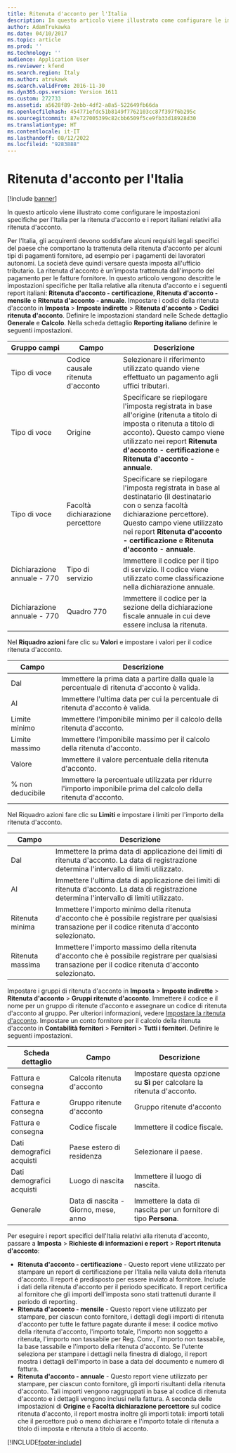 ```yaml
---
title: Ritenuta d'acconto per l'Italia
description: In questo articolo viene illustrato come configurare le impostazioni specifiche per l'Italia per la ritenuta d'acconto e i report italiani relativi alla ritenuta d'acconto.
author: AdamTrukawka
ms.date: 04/10/2017
ms.topic: article
ms.prod: ''
ms.technology: ''
audience: Application User
ms.reviewer: kfend
ms.search.region: Italy
ms.author: atrukawk
ms.search.validFrom: 2016-11-30
ms.dyn365.ops.version: Version 1611
ms.custom: 272733
ms.assetid: a5628f89-2ebb-4df2-a8a5-522649fb66da
ms.openlocfilehash: 454771efdc51b8149f7762103cc87f397f6b295c
ms.sourcegitcommit: 87e727005399c82cbb6509f5ce9fb33d18928d30
ms.translationtype: HT
ms.contentlocale: it-IT
ms.lasthandoff: 08/12/2022
ms.locfileid: "9283888"
---
```

# <a name="withholding-tax-for-italy"></a>Ritenuta d'acconto per l'Italia

[!include [banner](../includes/banner.md)]

In questo articolo viene illustrato come configurare le impostazioni specifiche per l'Italia per la ritenuta d'acconto e i report italiani relativi alla ritenuta d'acconto.

Per l'Italia, gli acquirenti devono soddisfare alcuni requisiti legali specifici del paese che comportano la trattenuta della ritenuta d'acconto per alcuni tipi di pagamenti fornitore, ad esempio per i pagamenti dei lavoratori autonomi. La società deve quindi versare questa imposta all'ufficio tributario. La ritenuta d'acconto è un'imposta trattenuta dall'importo del pagamento per le fatture fornitore. In questo articolo vengono descritte le impostazioni specifiche per Italia relative alla ritenuta d'acconto e i seguenti report italiani: **Ritenuta d'acconto - certificazione**, **Ritenuta d'acconto - mensile** e **Ritenuta d'acconto - annuale**. Impostare i codici della ritenuta d'acconto in **Imposta** &gt; **Imposte indirette** &gt; **Ritenuta d'acconto** &gt; **Codici ritenuta d'acconto**. Definire le impostazioni standard nelle Schede dettaglio **Generale** e **Calcolo**. Nella scheda dettaglio **Reporting italiano** definire le seguenti impostazioni.

|Gruppo campi|Campo|Descrizione|
|------------|----------------|----------------|
|Tipo di voce   |Codice causale ritenuta d'acconto|Selezionare il riferimento utilizzato quando viene effettuato un pagamento agli uffici tributari.|
|Tipo di voce   |Origine|Specificare se riepilogare l'imposta registrata in base all'origine (ritenuta a titolo di imposta o ritenuta a titolo di acconto). Questo campo viene utilizzato nei report **Ritenuta d'acconto - certificazione** e **Ritenuta d'acconto - annuale**.|
|Tipo di voce   |Facoltà dichiarazione percettore|Specificare se riepilogare l'imposta registrata in base al destinatario (il destinatario con o senza facoltà dichiarazione percettore). Questo campo viene utilizzato nei report **Ritenuta d'acconto - certificazione** e **Ritenuta d'acconto - annuale**.|
|Dichiarazione annuale - 770|Tipo di servizio|Immettere il codice per il tipo di servizio. Il codice viene utilizzato come classificazione nella dichiarazione annuale.|
|Dichiarazione annuale - 770|Quadro 770|Immettere il codice per la sezione della dichiarazione fiscale annuale in cui deve essere inclusa la ritenuta.|

Nel **Riquadro azioni** fare clic su **Valori** e impostare i valori per il codice ritenuta d'acconto.

| Campo            | Descrizione                                                                                  |
|------------------|----------------------------------------------------------------------------------------------|
| Dal        | Immettere la prima data a partire dalla quale la percentuale di ritenuta d'acconto è valida.                     |
| Al          | Immettere l'ultima data per cui la percentuale di ritenuta d'acconto è valida.                      |
| Limite minimo    | Immettere l'imponibile minimo per il calcolo della ritenuta d'acconto.                           |
| Limite massimo    | Immettere l'imponibile massimo per il calcolo della ritenuta d'acconto.                           |
| Valore            | Immettere il valore percentuale della ritenuta d'acconto.                                                  |
| % non deducibile | Immettere la percentuale utilizzata per ridurre l'importo imponibile prima del calcolo della ritenuta d'acconto. |

Nel Riquadro azioni fare clic su **Limiti** e impostare i limiti per l'importo della ritenuta d'acconto.

| Campo                   | Descrizione                                                                                                            |
|-------------------------|------------------------------------------------------------------------------------------------------------------------|
| Dal               | Immettere la prima data di applicazione dei limiti di ritenuta d'acconto. La data di registrazione determina l'intervallo di limiti utilizzato.  |
| Al                 | Immettere l'ultima data di applicazione dei limiti di ritenuta d'acconto. La data di registrazione determina l'intervallo di limiti utilizzato.   |
| Ritenuta minima | Immettere l'importo minimo della ritenuta d'acconto che è possibile registrare per qualsiasi transazione per il codice ritenuta d'acconto selezionato. |
| Ritenuta massima | Immettere l'importo massimo della ritenuta d'acconto che è possibile registrare per qualsiasi transazione per il codice ritenuta d'acconto selezionato. |

Impostare i gruppi di ritenuta d'acconto in **Imposta** &gt; **Imposte indirette** &gt; **Ritenuta d'acconto** &gt; **Gruppi ritenute d'acconto**. Immettere il codice e il nome per un gruppo di ritenute d'acconto e assegnare un codice di ritenuta d'acconto al gruppo. Per ulteriori informazioni, vedere [Impostare la ritenuta d'acconto](../general-ledger/tasks/set-up-withholding-tax.md). Impostare un conto fornitore per il calcolo della ritenuta d'acconto in **Contabilità fornitori** &gt; **Fornitori** &gt; **Tutti i fornitori**. Definire le seguenti impostazioni.


|         Scheda dettaglio         |              Campo               |                                Descrizione                                |
|-------------------------|----------------------------------|---------------------------------------------------------------------------|
|  Fattura e consegna   |    Calcola ritenuta d'acconto     |   Impostare questa opzione su <strong>Sì</strong> per calcolare la ritenuta d'acconto.   |
|  Fattura e consegna   |        Gruppo ritenute d'acconto         |                           Gruppo ritenute d'acconto                           |
|  Fattura e consegna   |           Codice fiscale            |                          Immettere il codice fiscale.                           |
| Dati demografici acquisti | Paese estero di residenza |                        Selezionare il paese.                         |
| Dati demografici acquisti |           Luogo di nascita            |                         Immettere il luogo di nascita.                         |
|         Generale         |   Data di nascita - Giorno, mese, anno    | Immettere la data di nascita per un fornitore di tipo <strong>Persona</strong>. |

Per eseguire i report specifici dell'Italia relativi alla ritenuta d'acconto, passare a **Imposta** &gt; **Richieste di informazioni e report** &gt; **Report ritenuta d'acconto**:

-   **Ritenuta d'acconto - certificazione** - Questo report viene utilizzato per stampare un report di certificazione per l'Italia nella valuta della ritenuta d'acconto. Il report è predisposto per essere inviato al fornitore. Include i dati della ritenuta d'acconto per il periodo specificato. Il report certifica al fornitore che gli importi dell'imposta sono stati trattenuti durante il periodo di reporting.
-   **Ritenuta d'acconto - mensile** - Questo report viene utilizzato per stampare, per ciascun conto fornitore, i dettagli degli importi di ritenuta d'acconto per tutte le fatture pagate durante il mese: il codice motivo della ritenuta d'acconto, l'importo totale, l'importo non soggetto a ritenuta, l'importo non tassabile per Reg. Conv., l'importo non tassabile, la base tassabile e l'importo della ritenuta d'acconto. Se l'utente seleziona per stampare i dettagli nella finestra di dialogo, il report mostra i dettagli dell'importo in base a data del documento e numero di fattura.
-   **Ritenuta d'acconto - annuale** - Questo report viene utilizzato per stampare, per ciascun conto fornitore, gli importi risultanti della ritenuta d'acconto. Tali importi vengono raggruppati in base al codice di ritenuta d'acconto e i dettagli vengono inclusi nella fattura. A seconda delle impostazioni di **Origine** e **Facoltà dichiarazione percettore** sul codice ritenuta d'acconto, il report mostra inoltre gli importi totali: importi totali che il percettore può o meno dichiarare e l'importo totale di ritenuta a titolo di imposta e ritenuta a titolo di acconto.







[!INCLUDE[footer-include](../../includes/footer-banner.md)]
